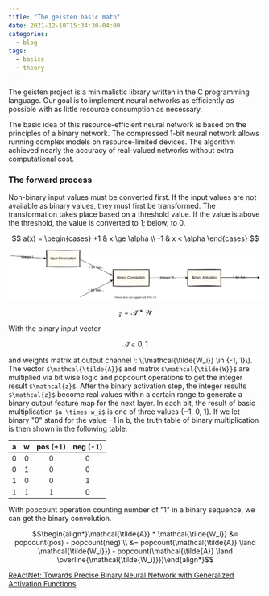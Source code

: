 ```yaml
---
title: "The geisten basic math"
date: 2021-12-10T15:34:30-04:00
categories:
  - blog
tags:
  - basics
  - theory
---
```


<script src="https://polyfill.io/v3/polyfill.min.js?features=es6"></script>
<script id="MathJax-script" async src="https://cdn.jsdelivr.net/npm/mathjax@3/es5/tex-mml-chtml.js"></script>

The geisten project is a minimalistic library written in the C programming language. Our goal is to implement neural networks as efficiently as possible with as little resource consumption as necessary.

The basic idea of this resource-efficient neural network is based on the principles of a binary network. The compressed 1-bit neural network allows running complex models on resource-limited devices.
The algorithm achieved nearly the accuracy of real-valued networks without extra computational cost.

### The forward process

Non-binary input values must be converted first. If the input values are not available as binary values, they must first be transformed. The transformation takes place based on a threshold value. If the value is above the threshold, the value is converted to 1; below, to 0.

$$ a(x) = \begin{cases}  +1 &  x \ge \alpha \\ -1 & x < \alpha \end{cases} $$

![forward process](assets/images/forward_process.drawio.svg)

$$ \mathcal{z} = \mathcal{\tilde{A}} * \mathcal{\tilde{W}} $$

With the binary input vector

$$\mathcal{\tilde{A}} \in {0, 1}$$

and weights matrix at output channel _i_: \\(\mathcal{\tilde{W_i}} \in {-1, 1}\\). The vector `$\mathcal{\tilde{A}}$` and matrix `$\mathcal{\tilde{W}}$` are multiplied via bit wise logic and popcount operations to get the integer result `$\mathcal{z}$`.  After the binary activation step, the integer results `$\mathcal{z}$` become real values within a certain range to generate a binary output feature map for the next layer.
In each bit, the result of basic multiplication `$a \times w_i$` is one of three values {−1, 0, 1}. If we let binary "0" stand for the value −1 in b, the truth table of binary multiplication is then shown in the following table.

| a        | w          | pos (+1)  | neg (-1) |
| ------------- |:-------------:| :-----:|:-----:|
| 0     | 0 | 0 |0 |
| 0     | 1 | 0 |0 |
| 1     | 0 | 0 |1 |
| 1     | 1 | 1 |0 |

With popcount operation counting number of "1" in a binary sequence, we can get the binary
convolution.

$$\begin{align*}\mathcal{\tilde{A}} * \mathcal{\tilde{W_i}} &= popcount(pos) - popcount(neg) \\
 &= popcount(\mathcal{\tilde{A}} \land  \mathcal{\tilde{W_i}}) - popcount(\mathcal{\tilde{A}} \land  \overline{\mathcal{\tilde{W_i}}})\end{align*}$$


[ReActNet: Towards Precise Binary Neural Network with Generalized Activation Functions](https://arxiv.org/pdf/2003.03488.pdf)
